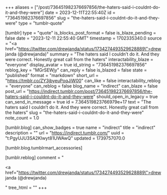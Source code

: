 +++
aliases = ["/post/736451982376697856/the-haters-said-i-couldnt-do-it-and-they-were"]
date = 2023-12-11T22:55:40Z
id = "736451982376697856"
slug = "the-haters-said-i-couldnt-do-it-and-they-were"
type = "tumblr-quote"

[tumblr]
type = "quote"
is_blocks_post_format = false
is_blaze_pending = false
date = "2023-12-11 22:55:40 GMT"
timestamp = 1702335340.0
source = "<a href=\"https://twitter.com/drewjanda/status/1734274493529628889\">drew janda (@drewjanda)</a>"
summary = "The haters said I couldn’t do it. And they were correct. Honestly great call from the haters"
interactability_blaze = "everyone"
display_avatar = true
id_string = "736451982376697856"
reblog_key = "MGrSEWjy"
can_reply = false
is_blazed = false
state = "published"
format = "markdown"
short_url = "https://tmblr.co/ZY3jbyeuPoqJiW00"
can_like = false
interactability_reblog = "everyone"
can_reblog = false
blog_name = "indirect"
can_blaze = false
post_url = "https://indirect.tumblr.com/post/736451982376697856/the-haters-said-i-couldnt-do-it-and-they-were"
should_open_in_legacy = true
can_send_in_message = true
id = 7.364519823766979e+17
text = "The haters said I couldn’t do it. And they were correct. Honestly great call from the haters"
slug = "the-haters-said-i-couldnt-do-it-and-they-were"
note_count = 1.0

[tumblr.blog]
can_show_badges = true
name = "indirect"
title = "indirect"
description = ""
url = "https://indirect.tumblr.com/"
uuid = "t:PgyUJU3SA2Klwyt81UWAwQ"
updated = 1739757070.0

[tumblr.blog.tumblrmart_accessories]

[tumblr.reblog]
comment = "<p><a href=\"https://twitter.com/drewjanda/status/1734274493529628889\">drew janda (@drewjanda)</a></p>"
tree_html = ""
+++

